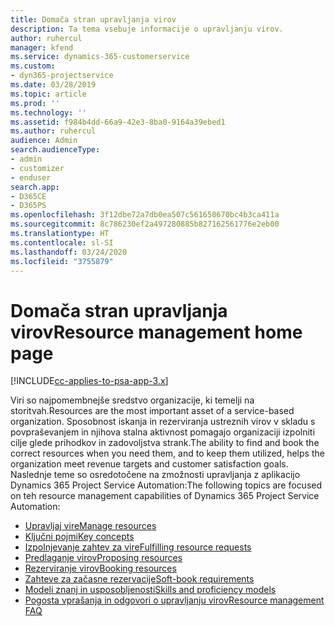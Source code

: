 ```yaml
---
title: Domača stran upravljanja virov
description: Ta tema vsebuje informacije o upravljanju virov.
author: ruhercul
manager: kfend
ms.service: dynamics-365-customerservice
ms.custom:
- dyn365-projectservice
ms.date: 03/28/2019
ms.topic: article
ms.prod: ''
ms.technology: ''
ms.assetid: f984b4dd-66a9-42e3-8ba0-9164a39ebed1
ms.author: ruhercul
audience: Admin
search.audienceType:
- admin
- customizer
- enduser
search.app:
- D365CE
- D365PS
ms.openlocfilehash: 3f12dbe72a7db0ea507c561658670bc4b3ca411a
ms.sourcegitcommit: 8c786230ef2a497280885b827162561776e2eb00
ms.translationtype: HT
ms.contentlocale: sl-SI
ms.lasthandoff: 03/24/2020
ms.locfileid: "3755879"
---
```

# <a name="resource-management-home-page"></a><span data-ttu-id="d74b6-103">Domača stran upravljanja virov</span><span class="sxs-lookup"><span data-stu-id="d74b6-103">Resource management home page</span></span>

[!INCLUDE[cc-applies-to-psa-app-3.x](../includes/cc-applies-to-psa-app-3x.md)]

<span data-ttu-id="d74b6-104">Viri so najpomembnejše sredstvo organizacije, ki temelji na storitvah.</span><span class="sxs-lookup"><span data-stu-id="d74b6-104">Resources are the most important asset of a service-based organization.</span></span> <span data-ttu-id="d74b6-105">Sposobnost iskanja in rezerviranja ustreznih virov v skladu s povpraševanjem in njihova stalna aktivnost pomagajo organizaciji izpolniti cilje glede prihodkov in zadovoljstva strank.</span><span class="sxs-lookup"><span data-stu-id="d74b6-105">The ability to find and book the correct resources when you need them, and to keep them utilized, helps the organization meet revenue targets and customer satisfaction goals.</span></span> <span data-ttu-id="d74b6-106">Naslednje teme so osredotočene na zmožnosti upravljanja z aplikacijo Dynamics 365 Project Service Automation:</span><span class="sxs-lookup"><span data-stu-id="d74b6-106">The following topics are focused on teh resource management capabilities of Dynamics 365 Project Service Automation:</span></span>

- [<span data-ttu-id="d74b6-107">Upravljaj vire</span><span class="sxs-lookup"><span data-stu-id="d74b6-107">Manage resources</span></span>](manage-resources.md)
- [<span data-ttu-id="d74b6-108">Ključni pojmi</span><span class="sxs-lookup"><span data-stu-id="d74b6-108">Key concepts</span></span>](reports-key-concepts.md)
- [<span data-ttu-id="d74b6-109">Izpolnjevanje zahtev za vire</span><span class="sxs-lookup"><span data-stu-id="d74b6-109">Fulfilling resource requests</span></span>](resource-management-fulfill-requests.md)
- [<span data-ttu-id="d74b6-110">Predlaganje virov</span><span class="sxs-lookup"><span data-stu-id="d74b6-110">Proposing resources</span></span>](resource-management-propose-resources.md)
- [<span data-ttu-id="d74b6-111">Rezerviranje virov</span><span class="sxs-lookup"><span data-stu-id="d74b6-111">Booking resources</span></span>](resource-management-book-resources-scheduleboard.md)
- [<span data-ttu-id="d74b6-112">Zahteve za začasne rezervacije</span><span class="sxs-lookup"><span data-stu-id="d74b6-112">Soft-book requirements</span></span>](resource-management-softbook-requirements.md)
- [<span data-ttu-id="d74b6-113">Modeli znanj in usposobljenosti</span><span class="sxs-lookup"><span data-stu-id="d74b6-113">Skills and proficiency models</span></span>](resource-management-skills-proficiency.md)
- [<span data-ttu-id="d74b6-114">Pogosta vprašanja in odgovori o upravljanju virov</span><span class="sxs-lookup"><span data-stu-id="d74b6-114">Resource management FAQ</span></span>](resource-management-faq.md)
